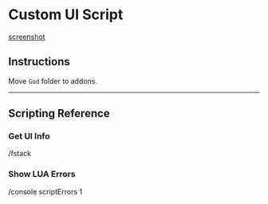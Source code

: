 # Custom UI Script

[screenshot](https://s3.us-west-2.amazonaws.com/secure.notion-static.com/24ba6608-5921-4f6e-a5a8-b1ce7ce28cbd/WoWScrnShot_082219_033333.jpg?X-Amz-Algorithm=AWS4-HMAC-SHA256&X-Amz-Credential=ASIAT73L2G45AGZO5SG6%2F20190823%2Fus-west-2%2Fs3%2Faws4_request&X-Amz-Date=20190823T044419Z&X-Amz-Expires=86400&X-Amz-Security-Token=AgoJb3JpZ2luX2VjEEgaCXVzLXdlc3QtMiJGMEQCIA2Omt%2Bv7g%2FUWMZPXJv4y2jJs4%2BEhscFWIWWVBmvb5PZAiAaSZkRhkJBJzAu2%2F1O1gLswWflQjV5yiJi%2FKFqaXL06yrjAwjh%2F%2F%2F%2F%2F%2F%2F%2F%2F%2F8BEAAaDDI3NDU2NzE0OTM3MCIMMEnMVRDvRc9PMvbLKrcD23wgSOq4YObHW3B7ow7wcN%2BH46EBO%2FVUtZwt0I0DatVR9okQEyOCSud3s1bH7n2K48pub6eo3hOODuJ8J10F2DSBCaacRKvQtu5Npv9JIdAFLm9cYeroVCbAXGTYQLW%2FTwfOLzO3c08SZVrOu%2Bvc8OfmPZ3mEXT9zi%2BJvhofF4u2wANlRONhjf5JlZ47OZ8j10WWGfSjBgOq3BQKNAkgwTubZgxyN7IjoUSO8CTGD5xvakXGU%2B5Ac2AcZvlBH47ecfvJpDcbZ5nPRVpyKtvicpjYOryh8p284gg%2F2ZiIyzwEC%2FI9U2E7ebQYaZsZ1JuzW0FDcIFXxn1%2BXKmPRQUbOdMh5lZrmTOmdjB4oiuC5lXcx12LkM0ttgQ1%2FyEP7vMEA8GZfY8iq3FQEeqx%2BDfVGBnXHs4B32ttaRSdU5YROkkpOiINo3Hs4kYtRHdHI90oYWONqpoQi3JdTojWElzSLzmv8%2FlO%2BBAjgB506aivblfl79lm%2FnMMP59X%2F9rr4l1B3BUI%2FoMxUPPYLQR8Yadrz4PfNrqq8PpuiiS1opetbgc21URgFgM38L%2F%2FINLDkPPESzNzY8oSYzCJ0%2FzqBTq1AQhvkuWG9HFFpyc6unqWNfC530B4eJdF%2BDnbus%2FJivXT5Bzy08mTRZUTi%2FckqFflILJ1H06h0sUtJsHGtfwSIVls%2FCSv3VeUADouaA1uRBisVFGRrsqRc5S82Fg%2FQBmg3D8XPAcvIzUO4gj%2Fp1wQwYXxW3FGlrBQ%2BzX94gG0JTg7pHBcjp8YNo6ry5YDQLFL2OGHtoQmUIu%2FM2BnyLPFb0aFp%2F4nUxW8itsRn93qAh%2BJURoNjvI%3D&X-Amz-Signature=6501ffb9ad208457fe185af8b667cd79ba0914a754f601fa2f4c5aa8eef51514&X-Amz-SignedHeaders=host&response-content-disposition=filename%20%3D%22WoWScrnShot_082219_033333.jpg%22)

## Instructions

Move `God` folder to addons. 

---

## Scripting Reference

### Get UI Info

/fstack

### Show LUA Errors

/console scriptErrors 1

